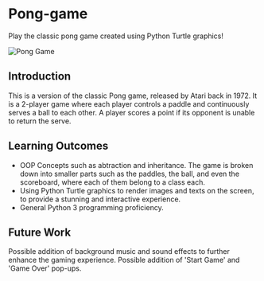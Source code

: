 # Pong-game
Play the classic pong game created using Python Turtle graphics!

![Pong Game](https://github.com/rayray39/Pong-game/assets/108506541/39b3fcd7-5040-4b2c-93c0-9975154da7ad=250x)

## Introduction
This is a version of the classic Pong game, released by Atari back in 1972. It is a 2-player game where each player controls a paddle and continuously serves a ball to each other. A player scores a point if its opponent is unable to return the serve.

## Learning Outcomes
- OOP Concepts such as abtraction and inheritance. The game is broken down into smaller parts such as the paddles, the ball, and even the scoreboard, where each of them belong to a class each.
- Using Python Turtle graphics to render images and texts on the screen, to provide a stunning and interactive experience.
- General Python 3 programming proficiency.

## Future Work
Possible addition of background music and sound effects to further enhance the gaming experience. Possible addition of 'Start Game' and 'Game Over' pop-ups.
